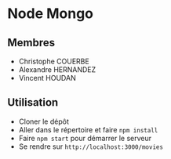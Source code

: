 # Node Mongo

## Membres
* Christophe COUERBE
* Alexandre HERNANDEZ
* Vincent HOUDAN

## Utilisation
* Cloner le dépôt
* Aller dans le répertoire et faire ```npm install```
* Faire ```npm start``` pour démarrer le serveur
* Se rendre sur ```http://localhost:3000/movies```
